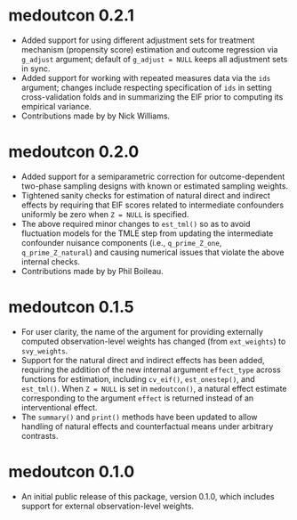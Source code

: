 # medoutcon 0.2.1

* Added support for using different adjustment sets for treatment mechanism
  (propensity score) estimation and outcome regression via `g_adjust` argument;
  default of `g_adjust = NULL` keeps all adjustment sets in sync.
* Added support for working with repeated measures data via the `ids` argument;
  changes include respecting specification of `ids` in setting cross-validation
  folds and in summarizing the EIF prior to computing its empirical variance.
* Contributions made by by Nick Williams.

# medoutcon 0.2.0

* Added support for a semiparametric correction for outcome-dependent two-phase
  sampling designs with known or estimated sampling weights.
* Tightened sanity checks for estimation of natural direct and indirect effects
  by requiring that EIF scores related to intermediate confounders uniformly be
  zero when `Z = NULL` is specified.
* The above required minor changes to `est_tml()` so as to avoid fluctuation
  models for the TMLE step from updating the intermediate confounder nuisance
  components (i.e., `q_prime_Z_one`, `q_prime_Z_natural`) and causing numerical
  issues that violate the above internal checks.
* Contributions made by by Phil Boileau.

# medoutcon 0.1.5

* For user clarity, the name of the argument for providing externally computed
  observation-level weights has changed (from `ext_weights`) to `svy_weights`.
* Support for the natural direct and indirect effects has been added, requiring
  the addition of the new internal argument `effect_type` across functions for
  estimation, including `cv_eif()`, `est_onestep()`, and `est_tml()`. When
  `Z = NULL` is set in `medoutcon()`, a natural effect estimate corresponding to
  the argument `effect` is returned instead of an interventional effect.
* The `summary()` and `print()` methods have been updated to allow handling of
  natural effects and counterfactual means under arbitrary contrasts.

# medoutcon 0.1.0

* An initial public release of this package, version 0.1.0, which includes
  support for external observation-level weights.
